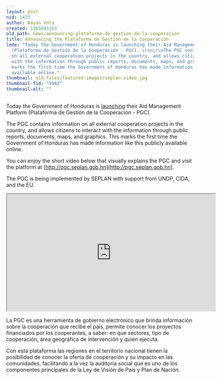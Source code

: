 ```yaml
---
layout: post
nid: 1423
author: Wayan Vota
created: 1365693153
old_path: news/announcing-plataforma-de-gestion-de-la-cooperacion
title: Announcing the Plataforma de Gestión de la Cooperación
lede: "Today the Government of Honduras is launching their Aid Management Platform
  (Plataforma de Gestión de la Cooperación - PGC). \r\n\r\nThe PGC contains information
  on all external cooperation projects in the country, and allows citizens to interact
  with the information through public reports, documents, maps, and graphics. This
  marks the first time the Government of Honduras has made information like this publicly
  available online."
thumbnail: old-files/featured-images/seplan-video.jpg
thumbnail-fid: "5982"
thumbnail-alt: ""
---
```


Today the Government of Honduras is [launching](http://www.seplan.gob.hn/beta/content/seplan-lanza-plataforma-de-gesti%C3%B3n-de-la-cooperaci%C3%B3n) their Aid Management Platform (Plataforma de Gestión de la Cooperación - PGC).

The PGC contains information on all external cooperation projects in the country, and allows citizens to interact with the information through public reports, documents, maps, and graphics. This marks the first time the Government of Honduras has made information like this publicly available online.

You can enjoy the short video below that visually explains the PGC and visit the platform at [http://pgc.seplan.gob.hn](http://pgc.seplan.gob.hn).

The PGC is being implemented by SEPLAN with support from UNDP, CIDA, and the EU.


<iframe height="315" src="http://www.youtube.com/embed/_7gr0DuJiVc?list=UUd36p9ipW7I9fseVjX2angA" width="560"></iframe>

La PGC es una herramienta de gobierno electrónico que brinda información sobre la cooperación que recibe el país, permite conocer los proyectos financiados por los cooperantes, a saber: en que sectores, tipo de cooperación, área geográfica de intervención y quien ejecuta.

Con esta plataforma las regiones en el territorio nacional tienen la posibilidad de conocer la oferta de cooperación y su impacto en las comunidades, facilitando a la vez la auditoria social que es uno de los componentes principales de la Ley de Visión de País y Plan de Nación.
